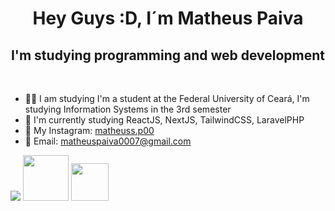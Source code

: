 <h1 align="center"> Hey Guys :D, I´m Matheus Paiva </h1>
<h2 align="center"> I'm studying programming and web development </h2>
<br>


<ul>
<li> 👨‍💻 I am studying I'm a student at the Federal University of Ceará, I'm studying Information Systems in the 3rd semester  </b>
<li> 📕 I'm currently studying ReactJS, NextJS, TailwindCSS, LaravelPHP  </b>
<li> 📸 My Instagram: <a href = "https://www.instagram.com/matheuss.p00/"> matheuss.p00 </a>
<li> 📩 Email: <a href = "matheuspaiva0007@gmail.com"> matheuspaiva0007@gmail.com </a>

</ul>

 <img src="https://img.shields.io/badge/javascript%20-%23323330.svg?&style=for-the-badge&logo=javascript&logoColor=%23F7DF1E"> <img src="https://img.shields.io/badge/html-%23239120.svg?&style=flat-square&logo=html5&logoColor=white" width="73px"> <img src="https://img.shields.io/badge/css-%23239120.svg?&style=flat-square&logo=css3&logoColor=white" width="60px"> 
